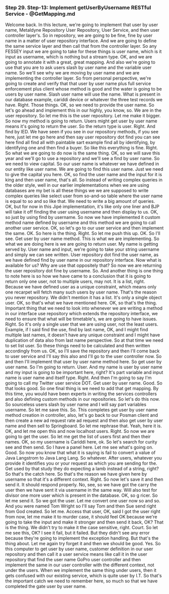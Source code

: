 ### Step 29. Step-13: Implement getUserByUsername RESTful Service - @GetMapping.md
Welcome back.  In this lecture, we're going to implement that user by user name, Metaldyne Repository User Repository,  User Service, and then user controller layer's.  So in repository, we are going to be fine, fine by user name in a matter of user repository interface.  And we are going to define the same service layer and then call that from the controller layer.  So any FESSEY input we are going to take for these things is user name, which is it input as username,  which is nothing but a stream type.  OK, and we are going to annotate it with a great, great mapping.  And also we're going to use that you are to ask users slash by user name and the variable user name.  So we'll see why we are moving by user name and we are implementing the controller layer.  So from personal perspective, we're going to create and verify that that user by user name plus full  service enforcement plus client whose method is good and the water is going to be users by user name.  Slash user name will use the name.  What is present in our database example, cariddi device or whatever the three test records we have.  Right.  Those things.  OK, so we need to provide the user name.  So let's go ahead and implement this in our highly, you know, so.  We are in the user repository.  So let me this is the user repository.  Let me make it bigger.  So now my method is going to return.  Users might get user by user name means it's going to return the user.  So the return type is user.  Right.  And find by IED.  We have seen if you see in our repository methods, if you see here, just let me go here and then say  user repository dot find you can see here find all find all with paintable sart example find all by  identifying, by identifying one and then find a buyer.  So like this everything is fine.  Right.  So what we are going to do now is the same thing.  OK, so we will save this year and we'll go to use a repository and we'll see a find by user name.  So we need to view capital.  So our user name is whatever we have defined in our entity like user name.  We are going to find this user name.  Just we need to give the capital you here.  OK, so find the user name and the input for it is king and then user name, that's all.  So instead of writing complex queries in the older style, well in our earlier implementations when  we are using databases are my bet is all these things we we are supposed to write complex queries like  select user from so-and-so table where the user name is equal to so and so like that.  We need to write a big amount of queries.  OK, but for now in this Jipé implementation, it's like only one liner and BJP will take it off finding  the user using username and then display to us.  OK, so just by using find by username.  So now we have implemented it custom method name defined by username and this method we are going to  call another user service.  OK, so let's go to our user service and then implement the same.  OK.  So here is the thing.  Right.  So let me push this up.  OK.  So I'll see.  Get user by user name method.  This is what we are implementing.  So what we are doing here is we are going to return user.  My name is getting served by.  User name and input, we're going to take your string username and simply we can see written.  User repository dot find the user name, as we have defined find by user name in our repository interface.  Now what is available for us?  Why are use that oppositely that?  So now we are returning the user repository dot fine by username.  So.  And another thing is one thing to note here is so how we have came to a conclusion that it is going  to return only one user, not to multiple users, may not.  It is a list, right.  Because we have defined user as a unique constraint, which means only one recarpet will fetch many  such users by user name.  That's the reason you never repository.  We didn't mention it has a list.  It's only a single object user.  OK, so that's what we have mentioned here.  OK, so that's the thing.  Important thing that we need to look into whenever we are writing a method in our interface use repository  which extends the repository interface, we need to ensure that what will be timetable's, we are going  to have issues.  Right.  So it's only a single user that we are using user, not the least users.  Example, if I said find the use, find by last name, OK, and I might find multiple last names, it  doesn't have any unique constraint and I might have duplication of data also from last name perspective.  So at that time we need to set list user.  So these things need to be calculated and then written accordingly from us.  OK, so I'll save the repository and then I'll come back to user service and I'll say this also and  I'll go to the user controller now.  So and then I'll implement that user by user name method here.  So get user by user name.  So I'm going to return.  User.  And my name is user by user name and my input is going to be important here, right?  It's part variable and input name is user name and itself type.  Right.  And then I'm going to say I'm going to call my Twitter user service DOT.  Get user by user name.  Good.  So that looks good.  So one final thing is we need to add that get mapping.  By this time, you would have been experts in writing the services controllers and also defining custom  methods in our repositories.  So let's do this now.  So sourceless users slash by user name and I will say part variables username.  So let me save this.  So.  This completes get user by user name method creation in controller, also, let's go back to our Posman  client and then create a new ad request rate ad request and then also get user by user name and then  sell to Springboard.  So let me rephrase that.  Yeah, here it is.  OK, and let me open this and now localhost users.  Right.  So now we are going to get the user.  So let me get the list of users first and then their names.  OK, so my username is Cariddi here, ok.  So let's search for curity see and then send.  So I have a panel here.  Let me see what's going on.  Good.  So now you know that what it is saying is fail to convert a value of Java Langstrom to Java Lang Lang.  So whatever.  After users, whatever you provide it identifies you or your request as which you are sending for the.  Get used by that study they do expecting a lamb instead of a string, right?  So that's the catch here.  So that's the reason we have given here by username so that it's a different context.  Right.  So now let's save it and then send it.  It should respond properly.  No, see, so we have got the carry the user then we have sent it via username in the same way.  Will also test for divisor one more user which is present in the database.  OK, so g ricer.  So let me send it.  So we got the user.  Let me convert one user now so and so.  And you were named Tom Wright so I'll say Tom and then Sue send right from God created.  So let me.  Access that user, OK, said I got the user right from now, let me make it to murder case, it should  feel OK because we're going to take the input and make it stronger and then send it back, OK?  That is the thing.  We didn't try to make it the case sensitive, right.  Court.  So let me see this, OK?  I see it fail, but it failed.  But they didn't see any error because they're going to implement the exception handling.  But that's the thing about.  Let me again try forget it and then we should be good.  Yes.  So this computer to get user by user name, customer definition in our user repository and then call  it a user service means like call it in the user repository that find the user name GoPro user controller  and then implement the same in our user controller with the different context, not under the users.  When we implement the same thing under users, then it gets confused with our existing service, which  is quite user by I.T. So that's the important catch we need to remember here, so much so that we have  completed the gate user by user name.  